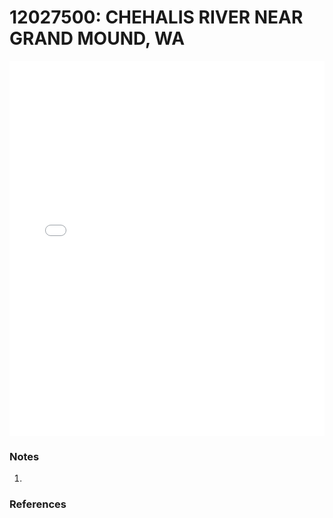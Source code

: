 # 12027500: CHEHALIS RIVER NEAR GRAND MOUND, WA

<iframe src="/distribution_estimation/_static/stations/12027500_fdc.html" width="100%" height="600" frameborder="0"></iframe>

### Notes
1. 

### References

